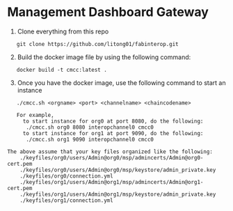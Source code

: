 # Management Dashboard Gateway

1. Clone everything from this repo

```
   git clone https://github.com/litong01/fabinterop.git
```

2. Build the docker image file by using the following command:

```
   docker build -t cmcc:latest .
```

3. Once you have the docker image, use the following command to start an instance

```
   ./cmcc.sh <orgname> <port> <channelname> <chaincodename>

   For example,
     to start instance for org0 at port 8080, do the following:
      ./cmcc.sh org0 8080 interopchannel0 cmcc0
     to start instance for org1 at port 9090, do the following:
      ./cmcc.sh org1 9090 interopchannel0 cmcc0

The above assume that your key files organized like the following:
    ./keyfiles/org0/users/Admin@org0/msp/admincerts/Admin@org0-cert.pem
    ./keyfiles/org0/users/Admin@org0/msp/keystore/admin_private.key
    ./keyfiles/org0/connection.yml
    ./keyfiles/org1/users/Admin@org1/msp/admincerts/Admin@org1-cert.pem
    ./keyfiles/org1/users/Admin@org1/msp/keystore/admin_private.key
    ./keyfiles/org1/connection.yml
```
